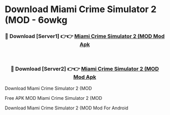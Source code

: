 # Download Miami Crime Simulator 2 (MOD - 6owkg



<div align="center">
<h3>🔴 Download [Server1] 👉👉 <a href="https://momento.my/?title=Miami_Crime_Simulator_2_(MOD">Miami Crime Simulator 2 (MOD Mod Apk</a></h3><br>

<h3>🔴 Download [Server2] 👉👉 <a href="https://momento.my/?title=Miami_Crime_Simulator_2_(MOD">Miami Crime Simulator 2 (MOD Mod Apk</a></h3>
</div>



Download Miami Crime Simulator 2 (MOD 

Free APK MOD Miami Crime Simulator 2 (MOD 

Download Miami Crime Simulator 2 (MOD Mod For Android
